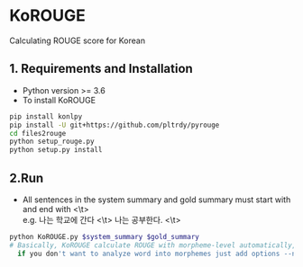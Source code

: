 # KoROUGE
Calculating ROUGE score for Korean

## 1. Requirements and Installation
* Python version >= 3.6
* To install KoROUGE
```bash
pip install konlpy
pip install -U git+https://github.com/pltrdy/pyrouge
cd files2rouge
python setup_rouge.py
python setup.py install
```

## 2.Run
* All sentences in the system summary and gold summary must start with <t> and end with <\t> \
  e.g. <t> 나는 학교에 간다 <\t> <t> 나는 공부한다. <\t>
```bash
python KoROUGE.py $system_summary $gold_summary
# Basically, KoROUGE calculate ROUGE with morpheme-level automatically, \
  if you don't want to analyze word into morphemes just add options --no_morpheme_analyze
```
